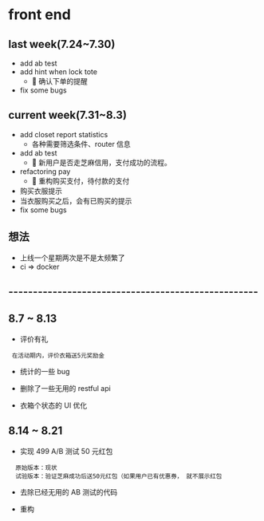 # front end

## last week(7.24~7.30)

- add ab test
- add hint when lock tote
  -  确认下单的提醒
- fix some bugs

## current week(7.31~8.3)

- add closet report statistics
  - 各种需要筛选条件、router 信息
- add ab test
  -  新用户是否走芝麻信用，支付成功的流程。
- refactoring pay
  -  重构购买支付，待付款的支付
- 购买衣服提示
- 当衣服购买之后，会有已购买的提示
- fix some bugs

## 想法

- 上线一个星期两次是不是太频繁了
- ci => docker

## ---------------------------------------------------

## 8.7 ~ 8.13

- 评价有礼

```
 在活动期内，评价衣箱送5元奖励金
```

- 统计的一些 bug

- 删除了一些无用的 restful api

- 衣箱个状态的 UI 优化

## 8.14 ~ 8.21

- 实现 499 A/B 测试 50 元红包

```
  原始版本：现状
  试验版本：验证芝麻成功后送50元红包（如果用户已有优惠券， 就不展示红包
```

- 去除已经无用的 AB 测试的代码

- 重构
